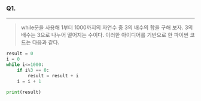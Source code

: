 ### Q1. 
-----
>while문을 사용해 1부터 1000까지의 자연수 중 3의 배수의 합을 구해 보자.
3의 배수는 3으로 나누어 떨어지는 수이다. 이러한 아이디어를 기반으로 한 파이썬 코드는 다음과 같다.
```py
result = 0
i = 0
while i<=1000:
    if i%3 == 0:
        result = result + i
    i = i + 1

print(result)
```